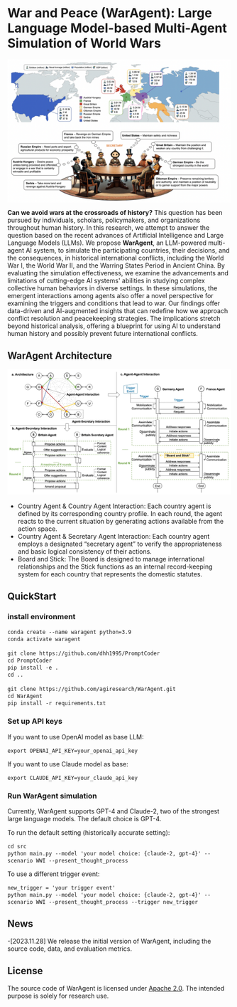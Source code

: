 # War and Peace (WarAgent): Large Language Model-based Multi-Agent Simulation of World Wars

<img align="center" width="854" alt="WWI" src="fig/WWI.png">

**Can we avoid wars at the crossroads of history?**
This question has been pursued by individuals, scholars, policymakers, and organizations throughout human history. In this research, we attempt to answer the question based on the recent advances of Artificial Intelligence and Large Language Models (LLMs). We propose **WarAgent**, an LLM-powered multi-agent AI system, to simulate the participating countries, their decisions, and the consequences, in historical international conflicts, including the World War I, the World War II, and the Warring States Period in Ancient China. By evaluating the simulation effectiveness, we examine the advancements and limitations of cutting-edge AI systems' abilities in studying complex collective human behaviors in diverse settings. In these simulations, the emergent interactions among agents also offer a novel perspective for examining the triggers and conditions that lead to war. Our findings offer data-driven and AI-augmented insights that can redefine how we approach conflict resolution and peacekeeping strategies. The implications stretch beyond historical analysis, offering a blueprint for using AI to understand human history and possibly prevent future international conflicts.

## WarAgent Architecture
![architecture](fig/board_and_stick.jpeg)
- Country Agent & Country Agent Interaction: Each country agent is defined by its corresponding country profile. In each round, the agent reacts to the current situation by generating actions available from the action space.
- Country Agent & Secretary Agent Interaction: Each country agent employs a designated “secretary agent” to verify the appropriateness and basic logical consistency of their actions.
- Board and Stick: The Board is designed to manage international relationships and the Stick functions as an internal record-keeping system for each country that represents the domestic statutes.


## QuickStart
### install environment
```
conda create --name waragent python=3.9
conda activate waragent

git clone https://github.com/dhh1995/PromptCoder
cd PromptCoder
pip install -e .
cd ..

git clone https://github.com/agiresearch/WarAgent.git
cd WarAgent
pip install -r requirements.txt
```

### Set up API keys
If you want to use OpenAI model as base LLM:
```
export OPENAI_API_KEY=your_openai_api_key
```
If you want to use Claude model as base:
```
export CLAUDE_API_KEY=your_claude_api_key
```
### Run WarAgent simulation
Currently, WarAgent supports GPT-4 and Claude-2, two of the strongest large language models. The default choice is GPT-4.

To run the default setting (historically accurate setting):
```
cd src
python main.py --model 'your model choice: {claude-2, gpt-4}' --scenario WWI --present_thought_process
```

To use a different trigger event:
```
new_trigger = 'your trigger event'
python main.py --model 'your model choice: {claude-2, gpt-4}' --scenario WWI --present_thought_process --trigger new_trigger
```


## News

-[2023.11.28] We release the initial version of WarAgent, including the source code, data, and evaluation metrics.


## License
The source code of WarAgent is licensed under [Apache 2.0](https://github.com/tatsu-lab/stanford_alpaca/blob/main/LICENSE). The intended purpose is solely for research use.





